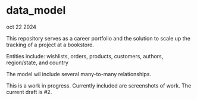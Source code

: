 # data_model

oct 22 2024

This repository serves as a career portfolio and the solution to scale up the tracking of a project at a bookstore.

Entities include: wishlists, orders, products, customers, authors, region/state, and country

The model wil include several many-to-many relationships.

This is a work in progress. Currently included are screenshots of work. The current draft is #2.
